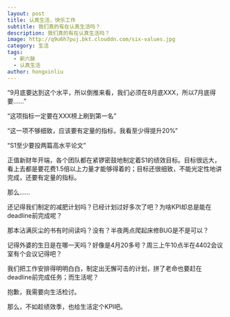 ```yaml
---
layout: post
title: 认真生活，快乐工作
subtitle: 我们真的有在认真生活吗？
description: 我们真的有在认真生活吗？
image: http://q9u6h7puj.bkt.clouddn.com/six-values.jpg
category: 生活
tags:
  - 新六脉
  - 认真生活
author: hongxinliu
---
```


“9月底要达到这个水平，所以倒推来看，我们必须在8月底XXX，所以7月底得要……”

“这项指标一定要在XXX榜上刷到第一名”

“这一项不够细致，应该要有定量的指标，我看至少得提升20%”

“S1至少要投两篇高水平论文”

正值新财年开端，各个团队都在紧锣密鼓地制定着S1的绩效目标。目标很远大，看上去都是要花费1.5倍以上力量才能够得着的；目标还很细致，不能光定性地讲完成，还要有定量的指标。

那么……

还记得我们制定的减肥计划吗？已经计划过好多次了吧？为啥KPI却总是能在deadline前完成呢？

那本沾满灰尘的书有时间读吗？没有？半夜两点爬起床修BUG是不是可以？

记得外婆的生日是在哪一天吗？好像是4月20多号？周三上午10点半在4402会议室有个会议记得吧？

我们把工作安排得明明白白，制定出无懈可击的计划，拼了老命也要赶在deadline前完成任务；而生活呢？

抱歉，我需要向生活检讨。

​那么，不如趁绩效季，也给生活定个KPI吧。
